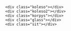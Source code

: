 <!DOCTYPE html>
<html lang="en">
<head>
    <meta charset="UTF-8">
    <meta name="viewport" content="width=device-width, initial-scale=1.0">
    <title>Document</title>
    <style>
        .koleso{
        margin-top: 50px;
        height: 50px;
        width: 50px;
        background-color: #161313;
        border-radius: 50%;
        transform: translate(5px, 190px);
        animation-duration: 6s;
        animation-name: carr;
        }
        .koleso2{
        margin-top: 70px;
        margin-left: 130px;
        height: 50px;
        width: 50px;
        background-color: #161313;
        border-radius: 50%;
        transform: translate(5px, 70px);
        animation-duration: 6s;
        animation-name: koles;
        }
        .korpys{
            border-radius: 15px;
            height: 50px;
            width: 200px;
            background-color: #d1b61c;
            animation-duration: 6s;
            animation-name: carr;
        }
        .glass{
            height: 39px;
            width: 5px;
            border-radius: 35px;
            background-color: #23e5f359;
            transform: translate(150px, -80px) rotate(-30deg);
            animation-duration: 6s;
            animation-name: carr;
            
        }      
        .sit{
            height: 20px;
            width: 5px;
            border-radius: 5px;
            background-color: black;
            transform: translate(110px, -107px) rotate(-20deg);
            animation-duration: 6s;
            animation-name: carr;
        }   
        @keyframes carr {
  from {
    margin-left: 5%;
    
  }

  to {
    margin-left: 77%;
    
    
  }
}
@keyframes koles {
  from {
    margin-left: 5%;
    transform: translate(130px, 70px);
  }

  to {
    margin-left: 77%;
    transform: translate(130px, 70px);
    
  }
}
  </style>
</head>
<body>
    
    <div class="koleso"></div>
    <div class="koleso2"></div>
    <div class="korpys"></div>
    <div class="glass"></div>
    <div class="sit"></div>
</body>
</html>








<!-- 
linear: линейная функция плавности, изменение свойства происходит равномерно по времени   display: inline-block;-->
